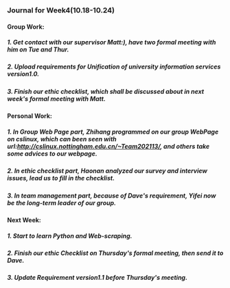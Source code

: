 ### Journal for Week4(10.18-10.24)

#### Group Work:

##### 1. Get contact with our supervisor Matt:), have two formal meeting with him on Tue and Thur.

##### 2. Upload requirements for Unification of university information services version1.0.

##### 3. Finish our ethic checklist, which shall be discussed about in next week's formal meeting with Matt.

#### Personal Work:

##### 1. In Group Web Page part, Zhihang programmed on our group WebPage on cslinux, which can been seen with url:http://cslinux.nottingham.edu.cn/~Team202113/, and others take some advices to our webpage.

##### 2. In ethic checklist part, Haonan analyzed our survey and interview issues, lead us to fill in the checklist.

##### 3. In team management part, because of Dave's requirement, Yifei now be the long-term leader of our group.

#### Next Week:

##### 1. Start to learn Python and Web-scraping.

##### 2. Finish our ethic Checklist on Thursday's formal meeting, then send it to Dave.

##### 3. Update Requirement version1.1 before Thursday's meeting.

#####  